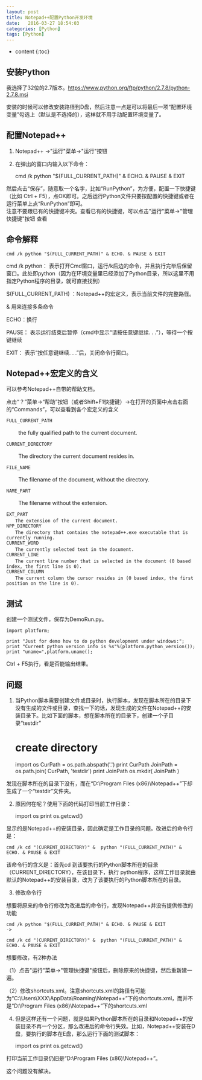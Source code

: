 ```yaml
---
layout: post
title: Notepad++配置Python开发环境
date:   2016-03-27 18:54:03
categories: [Python]
tags: [Python]
---
```


* content
{:toc}

## 安装Python

我选择了32位的2.7版本。https://www.python.org/ftp/python/2.7.8/python-2.7.8.msi   

安装的时候可以修改安装路径到D盘，然后注意一点是可以将最后一项“配置环境变量”勾选上（默认是不选择的），这样就不用手动配置环境变量了。   

## 配置Notepad++

1. Notepad++ ->"运行"菜单->"运行"按钮   

2. 在弹出的窗口内输入以下命令：   

	cmd /k python "$(FULL_CURRENT_PATH)" & ECHO. & PAUSE & EXIT

然后点击“保存”，随意取一个名字，比如“RunPython”，为方便，配置一下快捷键（比如 Ctrl + F5），点OK即可。之后运行Python文件只要按配置的快捷键或者在运行菜单上点“RunPython”即可。   
注意不要跟已有的快捷键冲突。查看已有的快捷键，可以点击"运行"菜单->"管理快捷键"按钮 查看   

## 命令解释

	cmd /k python "$(FULL_CURRENT_PATH)" & ECHO. & PAUSE & EXIT
	
cmd /k python： 表示打开Cmd窗口，运行/k后边的命令，并且执行完毕后保留窗口。此处即python（因为在环境变量里已经添加了Python目录，所以这里不用指定Python程序的目录，就可直接找到）   

$(FULL_CURRENT_PATH) ：Notepad++的宏定义，表示当前文件的完整路径。   

& 用来连接多条命令   

ECHO：换行   

PAUSE： 表示运行结束后暂停（cmd中显示“请按任意键继续. . .”），等待一个按键继续   

EXIT： 表示“按任意键继续. . .”后，关闭命令行窗口。   

## Notepad++宏定义的含义

可以参考Notepad++自带的帮助文档。   

点击“？”菜单->“帮助”按钮（或者Shift+F1快捷键）->在打开的页面中点击右面的“Commands”，可以查看到各个宏定义的含义   


	FULL_CURRENT_PATH

　　	the fully qualified path to the current document.   

	CURRENT_DIRECTORY

　　	The directory the current document resides in.   

	FILE_NAME

　　	The filename of the document, without the directory.   

	NAME_PART

　　	The filename without the extension.   

	EXT_PART
	　　The extension of the current document.
	NPP_DIRECTORY
	　　The directory that contains the notepad++.exe executable that is currently running.
	CURRENT_WORD
	　　The currently selected text in the document.
	CURRENT_LINE
	　　The current line number that is selected in the document (0 based index, the first line is 0).
	CURRENT_COLUMN
	　　The current column the cursor resides in (0 based index, the first position on the line is 0).
	
## 测试

创建一个测试文件，保存为DemoRun.py。   

	import platform;
	   
	print "Just for demo how to do python development under windows:";
	print "Current python version info is %s"%(platform.python_version());
	print "uname=",platform.uname();
	
Ctrl + F5执行，看是否能输出结果。   

## 问题

1. 当Python脚本需要创建文件或目录时，执行脚本，发现在脚本所在的目录下没有生成的文件或目录，查找一下的话，发现生成的文件在Notepad++的安装目录下。比如下面的脚本，想在脚本所在的目录下，创建一个子目录“testdir”   

	# create directory

	import os
	CurPath = os.path.abspath('.')
	print CurPath
	JoinPath = os.path.join( CurPath, 'testdir')
	print JoinPath
	os.mkdir( JoinPath )

发现在脚本所在的目录下没有，而在“D:\Program Files (x86)\Notepad++”下却生成了一个“testdir”文件夹。   

2. 原因何在呢？使用下面的代码打印当前工作目录：   

	import os
	print os.getcwd()
	
显示的是Notepad++的安装目录，因此确定是工作目录的问题。改进后的命令行是：   

	cmd /k cd "(CURRENT_DIRECTORY)" &  python "(FULL_CURRENT_PATH)" & ECHO. & PAUSE & EXIT

该命令行的含义是：首先cd 到该要执行的Python脚本所在的目录（CURRENT_DIRECTORY），在该目录下，执行 python程序，这样工作目录就由默认的Notepad++的安装目录，改为了该要执行的Python脚本所在的目录。   

3. 修改命令行   

想要将原来的命令行修改为改进后的命令行，发现Notepad++并没有提供修改的功能   

	cmd /k python "$(FULL_CURRENT_PATH)" & ECHO. & PAUSE & EXIT
	->

	cmd /k cd "(CURRENT_DIRECTORY)" &  python "(FULL_CURRENT_PATH)" & ECHO. & PAUSE & EXIT
	
想要修改，有2种办法   

（1）点击"运行"菜单->"管理快捷键"按钮后，删除原来的快捷键，然后重新建一遍。   

（2）修改shortcuts.xml。注意shortcuts.xml的路径有可能为“C:\Users\XXX\AppData\Roaming\Notepad++”下的shortcuts.xml，而并不是“D:\Program Files (x86)\Notepad++”下的shortcuts.xml   

4. 但是这样还有一个问题，就是如果Python脚本所在的目录和Notepad++的安装目录不再一个分区，那么改进后的命令行失效。比如，Notepad++安装在D盘，要执行的脚本在E盘，那么运行下面的测试脚本：   

	import os
	print os.getcwd()

打印当前工作目录仍旧是“D:\Program Files (x86)\Notepad++”。   

这个问题没有解决。